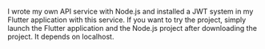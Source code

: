 I wrote my own API service with Node.js and installed a JWT system in my Flutter application with this service. If you want to try the project, simply launch the Flutter application and the Node.js project after downloading the project. It depends on localhost.
